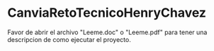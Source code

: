 # CanviaRetoTecnicoHenryChavez

Favor de abrir el archivo "Leeme.doc" o "Leeme.pdf" para tener una descripcion de como ejecutar el proyecto.

